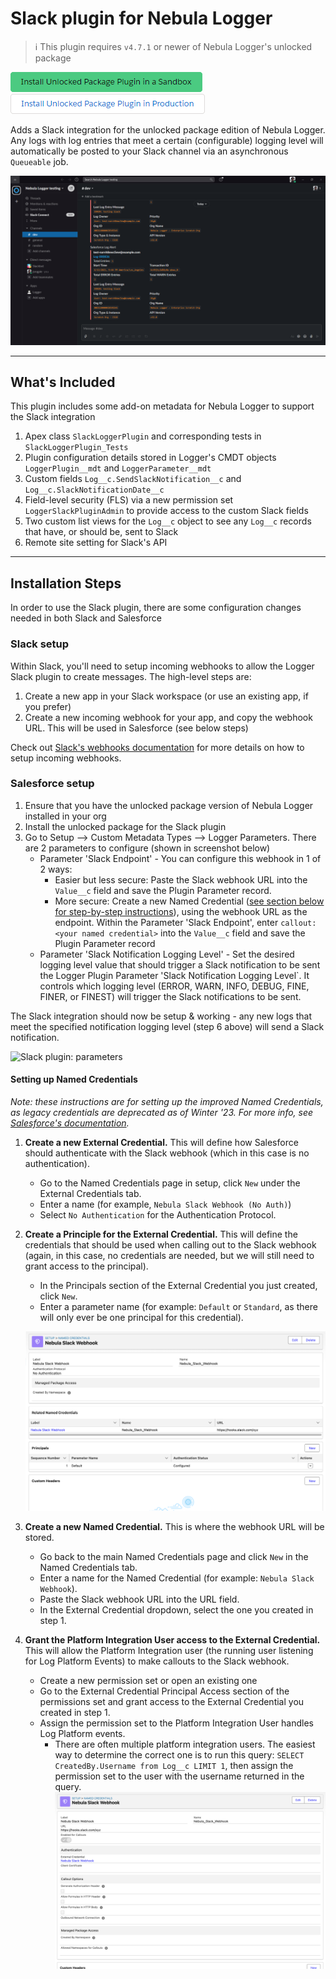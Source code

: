 # Slack plugin for Nebula Logger

> :information_source: This plugin requires `v4.7.1` or newer of Nebula Logger's unlocked package

[![Install Unlocked Package Plugin in a Sandbox](../.images/btn-install-unlocked-package-plugin-sandbox.png)](https://test.salesforce.com/packaging/installPackage.apexp?p0=04t5Y0000015oERQAY)
[![Install Unlocked Package Plugin in Production](../.images/btn-install-unlocked-package-plugin-production.png)](https://login.salesforce.com/packaging/installPackage.apexp?p0=04t5Y0000015oERQAY)

Adds a Slack integration for the unlocked package edition of Nebula Logger. Any logs with log entries that meet a certain (configurable) logging level will automatically be posted to your Slack channel via an asynchronous `Queueable` job.

![Slack plugin: notification](./.images/slack-plugin-notification.png)

---

## What's Included

This plugin includes some add-on metadata for Nebula Logger to support the Slack integration

1. Apex class `SlackLoggerPlugin` and corresponding tests in `SlackLoggerPlugin_Tests`
2. Plugin configuration details stored in Logger's CMDT objects `LoggerPlugin__mdt` and `LoggerParameter__mdt`
3. Custom fields `Log__c.SendSlackNotification__c` and `Log__c.SlackNotificationDate__c`
4. Field-level security (FLS) via a new permission set `LoggerSlackPluginAdmin` to provide access to the custom Slack fields
5. Two custom list views for the `Log__c` object to see any `Log__c` records that have, or should be, sent to Slack
6. Remote site setting for Slack's API

---

## Installation Steps

In order to use the Slack plugin, there are some configuration changes needed in both Slack and Salesforce

### Slack setup

Within Slack, you'll need to setup incoming webhooks to allow the Logger Slack plugin to create messages. The high-level steps are:

1. Create a new app in your Slack workspace (or use an existing app, if you prefer)
2. Create a new incoming webhook for your app, and copy the webhook URL. This will be used in Salesforce (see below steps)

Check out [Slack's webhooks documentation](https://api.slack.com/messaging/webhooks) for more details on how to setup incoming webhooks.

### Salesforce setup

1. Ensure that you have the unlocked package version of Nebula Logger installed in your org
2. Install the unlocked package for the Slack plugin
3. Go to Setup --> Custom Metadata Types --> Logger Parameters. There are 2 parameters to configure (shown in screenshot below)
   - Parameter 'Slack Endpoint' - You can configure this webhook in 1 of 2 ways:
     - Easier but less secure: Paste the Slack webhook URL into the `Value__c` field and save the Plugin Parameter record.
     - More secure: Create a new Named Credential ([see section below for step-by-step instructions](#setting-up-named-credentials)), using the webhook URL as the endpoint. Within the Parameter 'Slack Endpoint', enter `callout:<your named credential>` into the `Value__c` field and save the Plugin Parameter record
   - Parameter 'Slack Notification Logging Level' - Set the desired logging level value that should trigger a Slack notification to be sent the Logger Plugin Parameter 'Slack Notification Logging Level`. It controls which logging level (ERROR, WARN, INFO, DEBUG, FINE, FINER, or FINEST) will trigger the Slack notifications to be sent.

The Slack integration should now be setup & working - any new logs that meet the specified notification logging level (step 6 above) will send a Slack notification.

![Slack plugin: parameters](./.images/slack-plugin-parameters.png)

#### Setting up Named Credentials

_Note: these instructions are for setting up the improved Named Credentials, as legacy credentials are deprecated as of Winter '23. For more info, see [Salesforce's documentation](https://help.salesforce.com/s/articleView?id=sf.named_credentials_about.htm&type=5)._

1. **Create a new External Credential.** This will define how Salesforce should authenticate with the Slack webhook (which in this case is no authentication).

   - Go to the Named Credentials page in setup, click `New` under the External Credentials tab.
   - Enter a name (for example, `Nebula Slack Webhook (No Auth)`)
   - Select `No Authentication` for the Authentication Protocol.

2. **Create a Principle for the External Credential.** This will define the credentials that should be used when calling out to the Slack webhook (again, in this case, no credentials are needed, but we will still need to grant access to the principal).

   - In the Principals section of the External Credential you just created, click `New`.
   - Enter a parameter name (for example: `Default` or `Standard`, as there will only ever be one principal for this credential).

   ![Slack plugin: external credential](./.images/slack-plugin-external-credential.png)

3. **Create a new Named Credential.** This is where the webhook URL will be stored.

   - Go back to the main Named Credentials page and click `New` in the Named Credentials tab.
   - Enter a name for the Named Credential (for example: `Nebula Slack Webhook`).
   - Paste the Slack webhook URL into the URL field.
   - In the External Credential dropdown, select the one you created in step 1.

4. **Grant the Platform Integration User access to the External Credential.** This will allow the Platform Integration user (the running user listening for Log Platform Events) to make callouts to the Slack webhook.

   - Create a new permission set or open an existing one
   - Go to the External Credential Principal Access section of the permissions set and grant access to the External Credential you created in step 1.
   - Assign the permission set to the Platform Integration User handles Log Platform events.
     - There are often multiple platform integration users. The easiest way to determine the correct one is to run this query: `SELECT CreatedBy.Username from Log__c LIMIT 1`, then assign the permission set to the user with the username returned in the query.
       ![Slack plugin: named credential](./.images/slack-plugin-named-credential.png)
